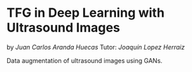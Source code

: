 # TFG in Deep Learning with Ultrasound Images

by *Juan Carlos Aranda Huecas*
Tutor: *Joaquín Lopez Herraiz*

Data augmentation of ultrasound images using GANs.

